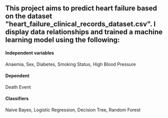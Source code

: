 ## This project aims to predict heart failure based on the dataset "heart_failure_clinical_records_dataset.csv". I display data relationships and trained a machine learning model using the following:

#### Independent variables
Anaemia, Sex, Diabetes, Smoking Status, High Blood Pressure
#### Dependent
Death Event
#### Classifiers
Naive Bayes, Logistic Regression, Decision Tree, Random Forest
